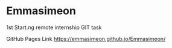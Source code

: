 # Emmasimeon
1st Start.ng remote internship GIT task

GitHub Pages Link
https://emmasimeon.github.io/Emmasimeon/
